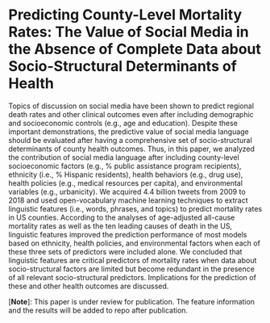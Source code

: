 # Predicting County-Level Mortality Rates: The Value of Social Media in the Absence of Complete Data about Socio-Structural Determinants of Health

Topics of discussion on social media have been shown to predict regional death rates and other clinical outcomes even after including demographic and socioeconomic controls (e.g., age and education). Despite these important demonstrations, the predictive value of social media language should be evaluated after having a comprehensive set of socio-structural determinants of county health outcomes. Thus, in this paper, we analyzed the contribution of social media language after including county-level socioeconomic factors (e.g., % public assistance program recipients), ethnicity (i.e., % Hispanic residents), health behaviors (e.g., drug use), health policies (e.g., medical resources per capita), and environmental variables (e.g., urbanicity). We acquired 4.4 billion tweets from 2009 to 2018 and used open-vocabulary machine learning techniques to extract linguistic features (i.e., words, phrases, and topics) to predict mortality rates in US counties. According to the analyses of age-adjusted all-cause mortality rates as well as the ten leading causes of death in the US, linguistic features improved the prediction performance of most models based on ethnicity, health policies, and environmental factors when each of these three sets of predictors were included alone. We concluded that linguistic features are critical predictors of mortality rates when data about socio-structural factors are limited but become redundant in the presence of all relevant socio-structural predictors.
Implications for the prediction of these and other health outcomes are discussed.


[**Note**]: This paper is under review for publication. The feature information and the results will be added to repo after publication. 